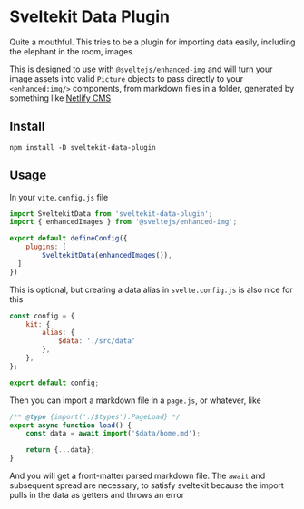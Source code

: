 # Sveltekit Data Plugin

Quite a mouthful. This tries to be a plugin for importing data easily, including the elephant in the room, images.

This is designed to use with `@sveltejs/enhanced-img` and will turn your image assets into valid `Picture` objects to pass directly to your `<enhanced:img/>` components, from markdown files in a folder, generated by something like [Netlify CMS](https://decapcms.org/docs/intro/)

## Install

```
npm install -D sveltekit-data-plugin
```

## Usage

In your `vite.config.js` file

```vite.config.js
import SveltekitData from 'sveltekit-data-plugin';
import { enhancedImages } from '@sveltejs/enhanced-img';

export default defineConfig({
	plugins: [
		SveltekitData(enhancedImages()),
  ]
})
```

This is optional, but creating a data alias in `svelte.config.js` is also nice for this

```svelte.config.js
const config = {
	kit: {
		alias: {
			$data: './src/data'
		},
	},
};

export default config;
```

Then you can import a markdown file in a `page.js`, or whatever, like

```page.js
/** @type {import('./$types').PageLoad} */
export async function load() {
	const data = await import('$data/home.md');

	return {...data};
}
```

And you will get a front-matter parsed markdown file. The `await` and subsequent spread are necessary, to satisfy sveltekit because the import pulls in the data as getters and throws an error
